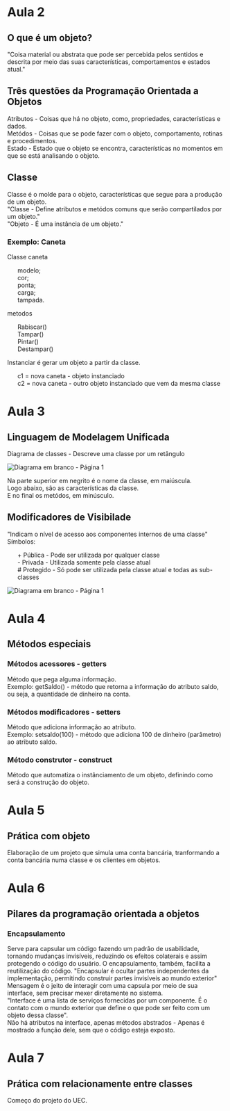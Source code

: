 <h1> Aula 2 </h2>
<h2> O que é um objeto? </h2>
"Coisa material ou abstrata que pode ser percebida pelos sentidos e descrita por meio das suas características, comportamentos e estados atual."

<h2>Três questões da Programação Orientada a Objetos</h2>
Atributos - Coisas que há no objeto, como, propriedades, características e dados. </br>
Metódos - Coisas que se pode fazer com o objeto, comportamento, rotinas e procedimentos. </br>
Estado - Estado que o objeto se encontra, características no momentos em que se está analisando o objeto. </br>

<h2> Classe </h2>
Classe é o molde para o objeto, características que segue para a produção de um objeto. </br>
"Classe - Define atributos e metódos comuns que serão compartilados por um objeto." <br>
"Objeto - É uma instância de um objeto."

<h3> Exemplo: Caneta </h3>
Classe caneta </br>
<ol>
  modelo; </br>
  cor; </br>
  ponta; </br>
  carga; </br>
  tampada. </br>
</ol>
metodos <br>
<ol>
  Rabiscar() <br>
  Tampar() <br>
  Pintar() <br>
  Destampar()
</ol>
Instanciar é gerar um objeto a partir da classe. </br>
<ol>
  c1 = nova caneta - objeto instanciado </br>
  c2 = nova caneta - outro objeto instanciado que vem da mesma classe
</ol>

<h1> Aula 3 </h1>
<h2> Linguagem de Modelagem Unificada </h2>
Diagrama de classes - Descreve uma classe por um retângulo 

![Diagrama em branco - Página 1](https://github.com/Mello8266/Java/assets/95052043/04ecac6a-d308-4867-9da2-ebb48767cf79)

Na parte superior em negrito é o nome da classe, em maiúscula. </br>
Logo abaixo, são as características da classe. </br>
E no final os metódos, em minúsculo.

<h2> Modificadores de Visibilade </h2>
"Indicam o nível de acesso aos componentes internos de uma classe" <br>
Símbolos: 
<ol>
  + Pública - Pode ser utilizada por qualquer classe <br>
  - Privada - Utilizada somente pela classe atual <br>
  # Protegido - Só pode ser utilizada pela classe atual e todas as sub-classes <br>
</ol>

![Diagrama em branco - Página 1](https://github.com/Mello8266/Java/assets/95052043/6f0e7dd3-3edd-495b-8e09-72d407cc40c1)

<h1> Aula 4</h1>
<h2> Métodos especiais </h2>
<h3> Métodos acessores - getters </h3>
Método que pega alguma informação. <br>
Exemplo: getSaldo() - método que retorna a informação do atributo saldo, ou seja, a quantidade de dinheiro na conta.

<h3> Métodos modificadores - setters</h3>
Método que adiciona informação ao atributo. <br>
Exemplo: setsaldo(100) - método que adiciona 100 de dinheiro (parâmetro) ao atributo saldo. 

<h3> Método construtor - construct </h3>
Método que automatiza o instânciamento de um objeto, definindo como será a construção do objeto. 

<h1> Aula 5 </h1>
<h2> Prática com objeto </h2>
Elaboração de um projeto que simula uma conta bancária, tranformando a conta bancária numa classe e os clientes em objetos.

<h1> Aula 6 </h1>
<h2> Pilares da programação orientada a objetos </h2>
<h3> Encapsulamento </h3>
  Serve para capsular um código fazendo um padrão de usabilidade, tornando mudanças invisíveis, reduzindo os efeitos colaterais e assim protegendo o código do usuário. O encapsulamento, também, facilita a reutilização do código.
  "Encapsular é ocultar partes independentes da implementação, permitindo construir partes invisíveis ao mundo exterior" <br>
  Mensagem é o jeito de interagir com uma capsula por meio de sua interface, sem precisar mexer diretamente no sistema. <br>
  "Interface é uma lista de serviços fornecidas por um componente. É o contato com o mundo exterior que define o que pode ser feito com um objeto dessa classe". <br>
  Não há atributos na interface, apenas métodos abstrados - Apenas é mostrado a função dele, sem que o código esteja exposto.

<h1> Aula 7 </h1>
<h2> Prática com relacionamente entre classes</h2>
Começo do projeto do UEC.










